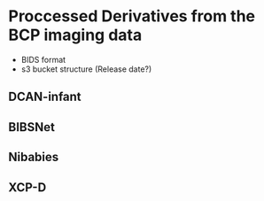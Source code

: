 # Proccessed Derivatives from the BCP imaging data

- BIDS format
- s3 bucket structure (Release date?)

## DCAN-infant

## BIBSNet

## Nibabies

## XCP-D